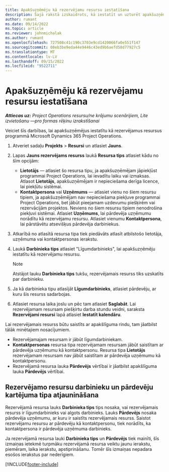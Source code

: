 ```yaml
---
title: Apakšuzņēmēju kā rezervējamu resursu iestatīšana
description: Šajā rakstā izskaidrots, kā iestatīt un uzturēt apakšuzņēmēju resursus, kas tiek veidoti no sistēmas lietotājiem un kontaktpersonām, lai tos varētu saistīt ar apakšuzņēmējiem programmā Microsoft Dynamics 365 Project Operations.
author: rumant
ms.date: 09/14/2022
ms.topic: article
ms.reviewer: johnmichalak
ms.author: rumant
ms.openlocfilehash: 727508c41c190c3703e9cd1420066fa0e551f147
ms.sourcegitcommit: 08eb3be9eda44e9446c43ed9b6aefd58d77927c5
ms.translationtype: MT
ms.contentlocale: lv-LV
ms.lasthandoff: 09/15/2022
ms.locfileid: "9522711"
---
```

# <a name="set-up-subcontractors-as-bookable-resources"></a>Apakšuzņēmēju kā rezervējamu resursu iestatīšana

_**Attiecas uz:** Project Operations resursu/ne krājumu scenārijiem, Lite izvietošanu —pro formas rēķinu izrakstīšanai_

Veiciet šīs darbības, lai apakšuzņēmējus iestatītu kā rezervējamus resursus programmā Microsoft Dynamics 365 Project Operations.

1. Atveriet sadaļu **Projekts** \> **Resursi** un atlasiet **Jauns**.
2. Lapas **Jauns rezervējams resurss** laukā **Resursa tips** atlasiet kādu no šīm opcijām:

    - **Lietotājs** — atlasiet šo resursa tipu, ja apakšuzņēmējam jāpiekļūst programmai Project Operations, lai ievadītu laiku vai izmaksas. Atlasot **Lietotājs**, apakšuzņēmējam ir nepieciešama derīga licence, lai piekļūtu sistēmai.
    - **Kontaktpersona** vai **Uzņēmums** — atlasiet vienu no šiem resursu tipiem, ja apakšuzņēmējam nav nepieciešama piekļuve programmai Project Operations, bet jābūt pieejamam uzdevumu piešķirēm vai rezervācijām projektos. Neviens no šiem resursu tipiem nenodrošina piekļuvi sistēmai. Atlasiet **Uzņēmums**, lai pārdevēja uzņēmumu norādītu kā rezervējamu resursu. Atlasiet vienumu **Kontaktpersona**, lai pārstāvētu atsevišķus pārdevēja darbiniekus.

3. Atkarībā no atlasītā resursa tipa tiek piedāvāts atlasīt atbilstošo lietotāja, uzņēmuma vai kontaktpersonas ierakstu.
4. Laukā **Darbinieka tips** atlasiet "Līgumdarbinieks", lai apakšuzņēmēju iestatītu kā rezervējamu resursu.

    > [!NOTE]
    > Atstājot lauku **Darbinieka tips** tukšu, rezervējamais resurss tiks uzskatīts par darbinieku.

5. Ja kā darbinieka tipu atlasījāt **Līgumdarbinieks**, atlasiet pārdevēju, ar kuru šis resurss sadarbojas.
6. Atlasiet resursa laika joslu un pēc tam atlasiet **Saglabāt**. Lai rezervējamam resursam piešķirtu darba stundu veidni, saraksta **Rezervējami resursi** lapā atlasiet **Iestatīt kalendāru**.

Lai rezervējamais resurss būtu saistīts ar apakšlīguma rindu, tam jāatbilst tālāk minētajiem nosacījumiem.

- Rezervējamajam resursam ir jābūt līgumdarbiniekam.
- **Kontaktpersonas** resursa tipa rezervējamam resursam jābūt saistītam ar pārdevēja uzņēmumu kā kontaktpersonu. Resursa tipa **Lietotājs** rezervējamam resursam nav jābūt saistītam ar pārdevēja uzņēmumu kā kontaktpersonu.
- Rezervējamā resursa lauka **Pārdevējs** vērtībai ir jāatbilst apakšlīguma lauka **Pārdevējs** vērtībai.

## <a name="update-the-type-of-worker-and-vendor-mapping-for-bookable-resources"></a>Rezervējamo resursu darbinieku un pārdevēju kartējuma tipa atjaunināšana

Rezervējamā resursa lauks **Darbinieka tips** tips nosaka, vai rezervējamais resurss ir līgumdarbinieks vai algots darbinieks. Lauks **Pārdevējs** nosaka pārdevēja uzņēmumu, ar kuru ir saistīts rezervējamais resurss. Saistot rezervējamu resursu ar pārdevēju kā kontaktpersonu, tiek norādīts, ka kontaktpersona ir pārdevēja uzņēmuma darbinieks.

Ja rezervējamā resursa lauki **Darbinieka tips** un **Pārdevējs** tiek mainīti, šīs izmaiņas ietekmē turpmāku rezervējamā resursa veiktu jaunu ierakstu, piemēram, laika ierakstu, apstiprināšanu. Tomēr šīs izmaiņas nepadara esošos ierakstus par nederīgiem.

[!INCLUDE[footer-include](../../includes/footer-banner.md)]
